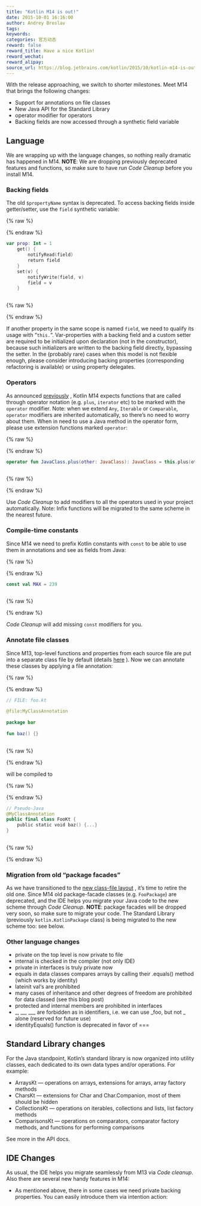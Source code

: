 ```yaml
---
title: "Kotlin M14 is out!"
date: 2015-10-01 16:16:00
author: Andrey Breslav
tags:
keywords:
categories: 官方动态
reward: false
reward_title: Have a nice Kotlin!
reward_wechat:
reward_alipay:
source_url: https://blog.jetbrains.com/kotlin/2015/10/kotlin-m14-is-out/
---
```


With the release approaching, we switch to shorter milestones. Meet M14 that brings the following changes:

* Support for annotations on file classes
* New Java API for the Standard Library
* operator modifier for operators
* Backing fields are now accessed through a synthetic field variable

## Language

We are wrapping up with the language changes, so nothing really dramatic has happened in M14.
<strong>NOTE</strong>: We are dropping previously deprecated features and functions, so make sure to have run <em>Code Cleanup</em> before you install M14.
### Backing fields

The old <code>$propertyName</code> syntax is deprecated. To access backing fields inside getter/setter, use the <code>field</code> synthetic variable:

{% raw %}
<p></p>
{% endraw %}

```kotlin
var prop: Int = 1
    get() {
        notifyRead(field)
        return field
    }
    set(v) {
        notifyWrite(field, v)
        field = v
    }
 
```

{% raw %}
<p></p>
{% endraw %}

If another property in the same scope is named <code>field</code>, we need to qualify its usage with “<code>this.</code>“.
Var-properties with a backing field and a custom setter are required to be initialized upon declaration (not in the constructor), because such initializers are written to the backing field directly, bypassing the setter.
In the (probably rare) cases when this model is not flexible enough, please consider introducing backing properties (corresponding refactoring is available) or using property delegates.
### Operators

As announced  [previously](http://blog.jetbrains.com/kotlin/2015/09/call-for-feedback-upcoming-changes-in-kotlin/) , Kotlin M14 expects functions that are called through operator notation (e.g. <code>plus</code>, <code>iterator</code> etc) to be marked with the <code>operator</code> modifier. Note: when we extend <code>Any</code>, <code>Iterable</code> or <code>Comparable</code>, <code>operator</code> modifiers are inherited automatically, so there’s no need to worry about them. When in need to use a Java method in the operator form, please use extension functions marked <code>operator</code>:

{% raw %}
<p></p>
{% endraw %}

```kotlin
operator fun JavaClass.plus(other: JavaClass): JavaClass = this.plus(other)
 
```

{% raw %}
<p></p>
{% endraw %}

Use <em>Code Cleanup</em> to add modifiers to all the operators used in your project automatically.
Note: Infix functions will be migrated to the same scheme in the nearest future.
### Compile-time constants

Since M14 we need to prefix Kotlin constants with <code>const</code> to be able to use them in annotations and see as fields from Java:

{% raw %}
<p></p>
{% endraw %}

```kotlin
const val MAX = 239
 
```

{% raw %}
<p></p>
{% endraw %}

<em>Code Cleanup</em> will add missing <code>const</code> modifiers for you.
### Annotate file classes

Since M13, top-level functions and properties from each source file are put into a separate class file by default (details  [here](http://blog.jetbrains.com/kotlin/2015/09/kotlin-m13-is-out/) ). Now we can annotate these classes by applying a file annotation:

{% raw %}
<p></p>
{% endraw %}

```kotlin
// FILE: foo.kt
 
@file:MyClassAnnotation
 
package bar
 
fun baz() {}
 
```

{% raw %}
<p></p>
{% endraw %}

will be compiled to

{% raw %}
<p></p>
{% endraw %}

```kotlin
// Pseudo-Java
@MyClassAnnotation
public final class FooKt {
    public static void baz() {...}
}
 
```

{% raw %}
<p></p>
{% endraw %}

### Migration from old “package facades”

As we have transitioned to the  [new class-file layout](http://blog.jetbrains.com/kotlin/2015/06/improving-java-interop-top-level-functions-and-properties/) , it’s time to retire the old one. Since M14 old package-facade classes (e.g. <code>FooPackage</code>) are deprecated, and the IDE helps you migrate your Java code to the new scheme through <em>Code Cleanup</em>.
<strong>NOTE</strong>: package facades will be dropped very soon, so make sure to migrate your code.
The Standard Library (previously <code>kotlin.KotlinPackage</code> class) is being migrated to the new scheme too: see below.
### Other language changes


* private on the top level is now private to file
* internal is checked in the compiler (not only IDE)
* private in interfaces is truly private now
* equals in data classes compares arrays by calling their .equals() method (which works by identity)
* lateinit val‘s are prohibited
* many cases of inheritance and other degrees of freedom are prohibited for data classed (see this blog post)
* protected and internal members are prohibited in interfaces
* _, __, ___ are forbidden as in identifiers, i.e. we can use _foo, but not _ alone (reserved for future use)
* identityEquals() function is deprecated in favor of ===

## Standard Library changes

For the Java standpoint, Kotlin’s standard library is now organized into utility classes, each dedicated to its own data types and/or operations. For example:

* ArraysKt — operations on arrays, extensions for arrays, array factory methods
* CharsKt — extensions for Char and Char.Companion, most of them should be hidden
* CollectionsKt — operations on iterables, collections and lists, list factory methods
* ComparisonsKt — operations on comparators, comparator factory methods, and functions for performing comparisons

See more in the API docs.
## IDE Changes

As usual, the IDE helps you migrate seamlessly from M13 via <em>Code cleanup</em>. Also there are several new handy features in M14:

* As mentioned above, there in some cases we need private backing properties. You can easily introduce them via intention action:

